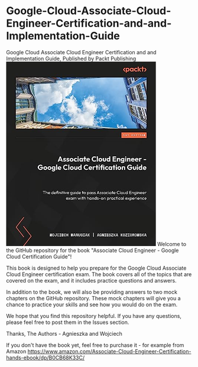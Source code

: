 # Google-Cloud-Associate-Cloud-Engineer-Certification-and-and-Implementation-Guide
Google Cloud Associate Cloud Engineer Certification and and Implementation Guide, Published by Packt Publishing
![ACE Book Logo](./assets/ace-book-logo.jpg)
Welcome to the GitHub repository for the book "Associate Cloud Engineer - Google Cloud Certification Guide"!

This book is designed to help you prepare for the Google Cloud Associate Cloud Engineer certification exam. The book covers all of the topics that are covered on the exam, and it includes practice questions and answers.

In addition to the book, we will also be providing answers to two mock chapters on the GitHub repository. These mock chapters will give you a chance to practice your skills and see how you would do on the exam.

We hope that you find this repository helpful. If you have any questions, please feel free to post them in the Issues section.

Thanks,
The Authors - Agnieszka and Wojciech


If you don't have the book yet, feel free to purchase it - for example from Amazon https://www.amazon.com/Associate-Cloud-Engineer-Certification-hands-ebook/dp/B0CB68K33C/